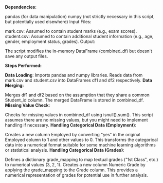 **Dependencies:**

pandas (for data manipulation)
numpy (not strictly necessary in this script, but potentially used elsewhere)
Input Files:

mark.csv: Assumed to contain student marks (e.g., exam scores).
student.csv: Assumed to contain additional student information (e.g., age, gender, employment status, grades).
Output:

The script modifies the in-memory DataFrame (combined_df) but doesn't save any output files.

**Steps Performed:**

**Data Loading**:
Imports pandas and numpy libraries.
Reads data from mark.csv and student.csv into DataFrames df1 and df2 respectively.
**Data Merging:**

Merges df1 and df2 based on the assumption that they share a common Student_id column.
The merged DataFrame is stored in combined_df.
**Missing Value Check**:

Checks for missing values in combined_df using isnull().sum().
This script assumes there are no missing values, but you might need to implement handling if necessary.
**Handling Categorical Data (Employment)**:

Creates a new column Employed by converting "yes" in the original Employed column to 1 and other values to 0.
This transforms the categorical data into a numerical format suitable for some machine learning algorithms or statistical analysis.
**Handling Categorical Data (Grades)**:

Defines a dictionary grade_mapping to map textual grades ("1st Class", etc.) to numerical values (3, 2, 1).
Creates a new column Numeric Grade by applying the grade_mapping to the Grade column.
This provides a numerical representation of grades for potential use in further analysis.
